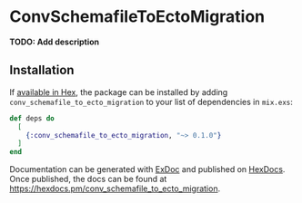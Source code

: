 # ConvSchemafileToEctoMigration

**TODO: Add description**

## Installation

If [available in Hex](https://hex.pm/docs/publish), the package can be installed
by adding `conv_schemafile_to_ecto_migration` to your list of dependencies in `mix.exs`:

```elixir
def deps do
  [
    {:conv_schemafile_to_ecto_migration, "~> 0.1.0"}
  ]
end
```

Documentation can be generated with [ExDoc](https://github.com/elixir-lang/ex_doc)
and published on [HexDocs](https://hexdocs.pm). Once published, the docs can
be found at <https://hexdocs.pm/conv_schemafile_to_ecto_migration>.

